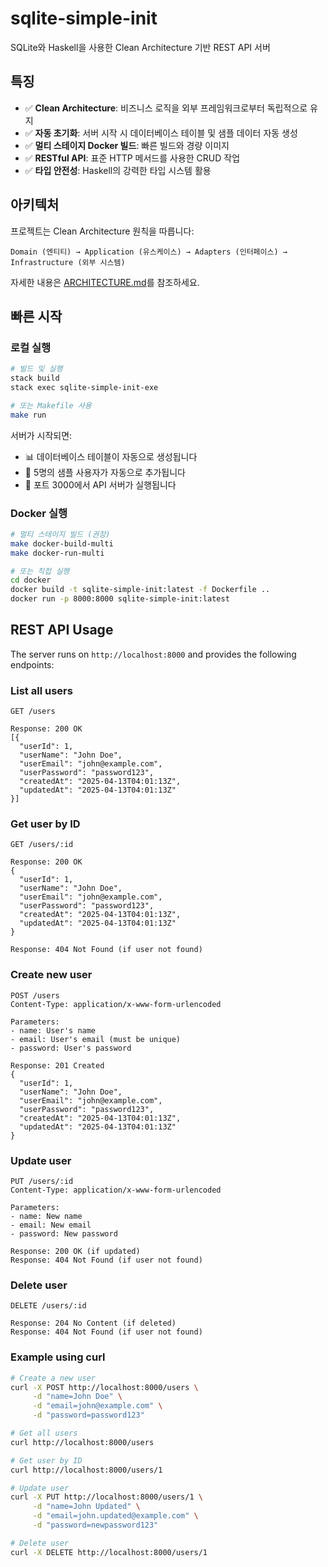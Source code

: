 # sqlite-simple-init

SQLite와 Haskell을 사용한 Clean Architecture 기반 REST API 서버

## 특징

- ✅ **Clean Architecture**: 비즈니스 로직을 외부 프레임워크로부터 독립적으로 유지
- ✅ **자동 초기화**: 서버 시작 시 데이터베이스 테이블 및 샘플 데이터 자동 생성
- ✅ **멀티 스테이지 Docker 빌드**: 빠른 빌드와 경량 이미지
- ✅ **RESTful API**: 표준 HTTP 메서드를 사용한 CRUD 작업
- ✅ **타입 안전성**: Haskell의 강력한 타입 시스템 활용

## 아키텍처

프로젝트는 Clean Architecture 원칙을 따릅니다:

```text
Domain (엔티티) → Application (유스케이스) → Adapters (인터페이스) → Infrastructure (외부 시스템)
```

자세한 내용은 [ARCHITECTURE.md](ARCHITECTURE.md)를 참조하세요.

## 빠른 시작

### 로컬 실행

```bash
# 빌드 및 실행
stack build
stack exec sqlite-simple-init-exe

# 또는 Makefile 사용
make run
```

서버가 시작되면:

- 📊 데이터베이스 테이블이 자동으로 생성됩니다
- 👥 5명의 샘플 사용자가 자동으로 추가됩니다
- 🚀 포트 3000에서 API 서버가 실행됩니다

### Docker 실행

```bash
# 멀티 스테이지 빌드 (권장)
make docker-build-multi
make docker-run-multi

# 또는 직접 실행
cd docker
docker build -t sqlite-simple-init:latest -f Dockerfile ..
docker run -p 8000:8000 sqlite-simple-init:latest
```

## REST API Usage

The server runs on `http://localhost:8000` and provides the following endpoints:

### List all users

```http
GET /users

Response: 200 OK
[{
  "userId": 1,
  "userName": "John Doe",
  "userEmail": "john@example.com",
  "userPassword": "password123",
  "createdAt": "2025-04-13T04:01:13Z",
  "updatedAt": "2025-04-13T04:01:13Z"
}]
```

### Get user by ID

```http
GET /users/:id

Response: 200 OK
{
  "userId": 1,
  "userName": "John Doe",
  "userEmail": "john@example.com",
  "userPassword": "password123",
  "createdAt": "2025-04-13T04:01:13Z",
  "updatedAt": "2025-04-13T04:01:13Z"
}

Response: 404 Not Found (if user not found)
```

### Create new user

```http
POST /users
Content-Type: application/x-www-form-urlencoded

Parameters:
- name: User's name
- email: User's email (must be unique)
- password: User's password

Response: 201 Created
{
  "userId": 1,
  "userName": "John Doe",
  "userEmail": "john@example.com",
  "userPassword": "password123",
  "createdAt": "2025-04-13T04:01:13Z",
  "updatedAt": "2025-04-13T04:01:13Z"
}
```

### Update user

```http
PUT /users/:id
Content-Type: application/x-www-form-urlencoded

Parameters:
- name: New name
- email: New email
- password: New password

Response: 200 OK (if updated)
Response: 404 Not Found (if user not found)
```

### Delete user

```http
DELETE /users/:id

Response: 204 No Content (if deleted)
Response: 404 Not Found (if user not found)
```

### Example using curl

```bash
# Create a new user
curl -X POST http://localhost:8000/users \
     -d "name=John Doe" \
     -d "email=john@example.com" \
     -d "password=password123"

# Get all users
curl http://localhost:8000/users

# Get user by ID
curl http://localhost:8000/users/1

# Update user
curl -X PUT http://localhost:8000/users/1 \
     -d "name=John Updated" \
     -d "email=john.updated@example.com" \
     -d "password=newpassword123"

# Delete user
curl -X DELETE http://localhost:8000/users/1
